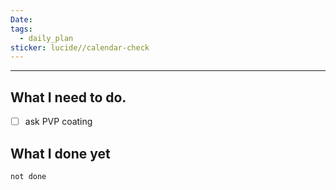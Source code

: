 ```yaml
---
Date: 
tags:
  - daily_plan
sticker: lucide//calendar-check
---
```

---
## What I need to do.

- [ ] ask PVP coating



## What I done yet
```tasks
not done
```
